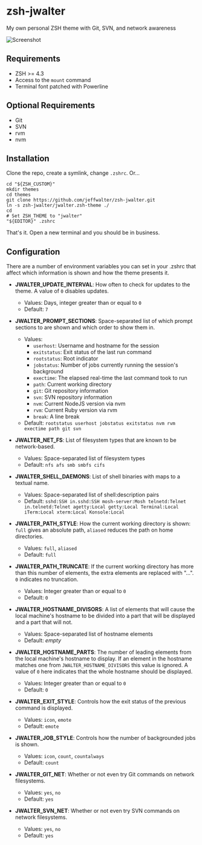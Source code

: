 zsh-jwalter
===========
My own personal ZSH theme with Git, SVN, and network awareness

![Screenshot](https://github.com/jeffwalter/zsh-jwalter/raw/master/screenshot.png)

Requirements
------------
* ZSH >= 4.3
* Access to the `mount` command
* Terminal font patched with Powerline

Optional Requirements
---------------------
* Git
* SVN
* rvm
* nvm

Installation
------------
Clone the repo, create a symlink, change `.zshrc`. Or...

    cd "${ZSH_CUSTOM}"
    mkdir themes
    cd themes
    git clone https://github.com/jeffwalter/zsh-jwalter.git
    ln -s zsh-jwalter/jwalter.zsh-theme ./
    cd
    # Set ZSH_THEME to "jwalter"
    "${EDITOR}" .zshrc

That's it. Open a new terminal and you should be in business.

Configuration
-------------
There are a number of environment variables you can set in your .zshrc that
affect which information is shown and how the theme presents it.

* **JWALTER_UPDATE_INTERVAL**: How often to check for updates to the theme. A
    value of `0` disables updates.
    * Values: Days, integer greater than or equal to `0`
    * Default: `7`

* **JWALTER_PROMPT_SECTIONS**: Space-separated list of which prompt sections to
    are shown and which order to show them in.
    * Values:
        * `userhost`: Username and hostname for the session
        * `exitstatus`: Exit status of the last run command
        * `rootstatus`: Root indicator
        * `jobstatus`: Number of jobs currently running the session's
                       background
        * `exectime`: The elapsed real-time the last command took to run
        * `path`: Current working directory
        * `git`: Git repository information
        * `svn`: SVN repository information
        * `nvm`: Current NodeJS version via nvm
        * `rvm`: Current Ruby version via rvm
        * `break`: A line break
    * Default: `rootstatus userhost jobstatus exitstatus nvm rvm exectime path
               git svn`

* **JWALTER_NET_FS**: List of filesystem types that are known to be
    network-based.
    * Values: Space-separated list of filesystem types
    * Default: `nfs afs smb smbfs cifs`

* **JWALTER_SHELL_DAEMONS**: List of shell binaries with maps to a textual name.
    * Values: Space-separated list of shell:description pairs
    * Default: `sshd:SSH in.sshd:SSH mosh-server:Mosh telnetd:Telnet in.telnetd:Telnet agetty:Local getty:Local Terminal:Local iTerm:Local xterm:Local Konsole:Local`

* **JWALTER_PATH_STYLE**: How the current working directory is shown: `full`
    gives an absolute path, `aliased` reduces the path on home directories.
    * Values: `full`, `aliased`
    * Default: `full`

* **JWALTER_PATH_TRUNCATE**: If the current working directory has more than
    this number of elements, the extra elements are replaced with "...". `0`
    indicates no truncation.
    * Values: Integer greater than or equal to `0`
    * Default: `0`

* **JWALTER_HOSTNAME_DIVISORS**: A list of elements that will cause the local
    machine's hostname to be divided into a part that will be displayed and a
    part that will not.
    * Values: Space-separated list of hostname elements
    * Default: *empty*

* **JWALTER_HOSTNAME_PARTS**: The number of leading elements from the local
    machine's hostname to display. If an element in the hostname matches one
    from `JWALTER_HOSTNAME_DIVISORS` this value is ignored. A value of `0` here
    indicates that the whole hostname should be displayed.
    * Values: Integer greater than or equal to `0`
    * Default: `0`

* **JWALTER_EXIT_STYLE**: Controls how the exit status of the previous command
    is displayed.
    * Values: `icon`, `emote`
    * Default: `emote`

* **JWALTER_JOB_STYLE**: Controls how the number of backgrounded jobs is shown.
    * Values: `icon`, `count`, `countalways`
    * Default: `count`

* **JWALTER_GIT_NET**: Whether or not even try Git commands on network
    filesystems.
    * Values: `yes`, `no`
    * Default: `yes`

* **JWALTER_SVN_NET**: Whether or not even try SVN commands on network
    filesystems.
    * Values: `yes`, `no`
    * Default: `yes`
